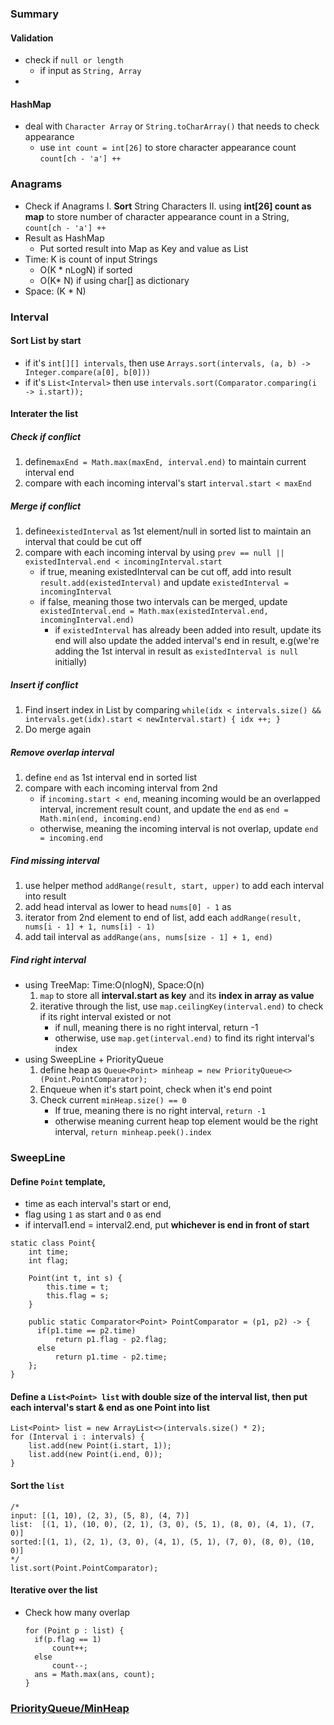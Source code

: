 ### Summary
#### Validation
 - check if `null or length`
	 - if input as `String, Array`
 - 
#### HashMap
- deal with `Character Array` or `String.toCharArray()` that needs to check appearance
	- use `int count = int[26]` to store character appearance count `count[ch - 'a'] ++`
###  Anagrams
- Check if Anagrams
	I. **Sort** String Characters 
	II. using **int[26] count as map** to store number of character appearance count in a String, `count[ch - 'a'] ++`
- Result as HashMap
	- Put sorted result into Map as Key and value as List<String>
- Time: K is count of input Strings
	- O(K * nLogN)  if sorted
	- O(K* N) if using char[] as dictionary
- Space: (K * N)
### Interval
#### Sort List by start 
- if it's `int[][] intervals`, then use  `Arrays.sort(intervals, (a, b) -> Integer.compare(a[0], b[0]))` 
- if it's `List<Interval>` then use `intervals.sort(Comparator.comparing(i -> i.start));`
#### Interater the list
##### Check if conflict
1. define`maxEnd = Math.max(maxEnd, interval.end)` to maintain current interval end
2. compare with each incoming interval's start `interval.start < maxEnd`
##### Merge if conflict
1. define`existedInterval` as 1st element/null in sorted list to maintain an interval that could be cut off
2. compare with each incoming interval by using `prev == null || existedInterval.end < incomingInterval.start`
	- if true, meaning existedInterval can be cut off, add into result `result.add(existedInterval)` and update `existedInterval = incomingInterval`
	- if false, meaning those two intervals can be merged, update `existedInterval.end = Math.max(existedInterval.end, incomingInterval.end)`
		-  if `existedInterval` has already been added into result, update its end will also update the added interval's end in result, e.g(we're adding the 1st interval in result as `existedInterval is null` initially)
##### Insert if conflict
1. Find insert index in List by comparing `while(idx < intervals.size() && intervals.get(idx).start < newInterval.start) { idx ++; }`
2. Do merge again
##### Remove overlap interval
1. define `end` as 1st interval end in sorted list 
2. compare with each incoming interval from 2nd
	- if `incoming.start < end`, meaning incoming would be an overlapped interval, increment result count, and update the `end` as `end = Math.min(end, incoming.end)`
	- otherwise, meaning the incoming interval is not overlap, update `end = incoming.end`
##### Find missing interval
1. use helper method `addRange(result, start, upper)` to add each interval into result
2. add head interval as lower to head `nums[0] - 1` as 
3. iterator from 2nd element to end of list, add each `addRange(result, nums[i - 1] + 1, nums[i] - 1)`
4. add tail interval as `addRange(ans, nums[size - 1] + 1, end)`
##### Find right interval
- using TreeMap: Time:O(nlogN), Space:O(n)
	1. `map` to store all **interval.start as key** and its **index in array as value**
	2. iterative through the list, use `map.ceilingKey(interval.end)` to check if its right interval existed or not
		- if null, meaning there is no right interval, return -1
		- otherwise, use `map.get(interval.end)` to find its right interval's index
- using SweepLine + PriorityQueue
	1. define heap as `Queue<Point> minheap = new PriorityQueue<>(Point.PointComparator);`
	2. Enqueue when it's start point, check when it's end point
	3. Check current `minHeap.size() == 0` 
		- If true, meaning there is no right interval, `return -1`
		- otherwise meaning current heap top element would be the right interval, `return minheap.peek().index`
### SweepLine
#### Define `Point` template, 
- time as each interval's start or end, 
- flag using `1` as start and `0` as end
- if interval1.end = interval2.end, put **whichever is end in front of start**
```
static class Point{  
    int time;  
    int flag;  
  
    Point(int t, int s) {  
	    this.time = t;  
        this.flag = s;  
    }  
  
    public static Comparator<Point> PointComparator = (p1, p2) -> {  
	  if(p1.time == p2.time)  
		  return p1.flag - p2.flag;  
      else  
		  return p1.time - p2.time;  
    };  
}
```
#### Define a `List<Point> list` with **double size of the interval list**, then put **each interval's start & end as one Point** into list
```
List<Point> list = new ArrayList<>(intervals.size() * 2);
for (Interval i : intervals) {  
    list.add(new Point(i.start, 1));  
    list.add(new Point(i.end, 0));  
}
```
#### **Sort** the `list`
```
/*
input: [(1, 10), (2, 3), (5, 8), (4, 7)]
list:  [(1, 1), (10, 0), (2, 1), (3, 0), (5, 1), (8, 0), (4, 1), (7, 0)]
sorted:[(1, 1), (2, 1), (3, 0), (4, 1), (5, 1), (7, 0), (8, 0), (10, 0)]
*/
list.sort(Point.PointComparator);
```
#### Iterative over the list
- Check how many overlap
	```
  for (Point p : list) {  
	  if(p.flag == 1)  
		  count++;  
      else  
		  count--;  
      ans = Math.max(ans, count);  
	}
	```
### [PriorityQueue/MinHeap](https://www.baeldung.com/java-queue)
<!--stackedit_data:
eyJoaXN0b3J5IjpbMjA0MTA2MDM3MiwtODY5MjgzNDEyLC0xNj
E0NTY4NjI3LDEzNjMxNDcxMiwtMzgwMTI5NTMxLDcyODYwNTg2
OCwtMTA5MjExNDA1NSwxNjExNTA5MDA3LDEwMDA3OTcxNjQsMz
c1NjI4MjE3LC0xODUzNTE0ODY0LC0yMzM2NjM5NzUsMjkwNDYz
OTUsLTE1NjI1OTI4NzAsLTUwMDM1ODExNV19
-->